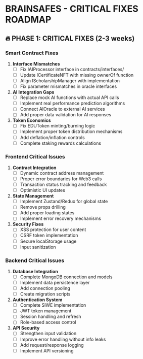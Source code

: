 # BRAINSAFES - CRITICAL FIXES ROADMAP

## 🔥 PHASE 1: CRITICAL FIXES (2-3 weeks)

### Smart Contract Fixes
1. **Interface Mismatches**
   - [ ] Fix IAIProcessor interface in contracts/interfaces/
   - [ ] Update ICertificateNFT with missing ownerOf function
   - [ ] Align IScholarshipManager with implementation
   - [ ] Fix parameter mismatches in oracle interfaces

2. **AI Integration Gaps**
   - [ ] Replace mock AI functions with actual API calls
   - [ ] Implement real performance prediction algorithms
   - [ ] Connect AIOracle to external AI services
   - [ ] Add proper data validation for AI responses

3. **Token Economics**
   - [ ] Fix EDUToken minting/burning logic
   - [ ] Implement proper token distribution mechanisms
   - [ ] Add deflation/inflation controls
   - [ ] Complete staking rewards calculations

### Frontend Critical Issues
1. **Contract Integration**
   - [ ] Dynamic contract address management
   - [ ] Proper error boundaries for Web3 calls
   - [ ] Transaction status tracking and feedback
   - [ ] Optimistic UI updates

2. **State Management**
   - [ ] Implement Zustand/Redux for global state
   - [ ] Remove props drilling
   - [ ] Add proper loading states
   - [ ] Implement error recovery mechanisms

3. **Security Fixes**
   - [ ] XSS protection for user content
   - [ ] CSRF token implementation
   - [ ] Secure localStorage usage
   - [ ] Input sanitization

### Backend Critical Issues
1. **Database Integration**
   - [ ] Complete MongoDB connection and models
   - [ ] Implement data persistence layer
   - [ ] Add connection pooling
   - [ ] Create migration scripts

2. **Authentication System**
   - [ ] Complete SIWE implementation
   - [ ] JWT token management
   - [ ] Session handling and refresh
   - [ ] Role-based access control

3. **API Security**
   - [ ] Strengthen input validation
   - [ ] Improve error handling without info leaks
   - [ ] Add request/response logging
   - [ ] Implement API versioning